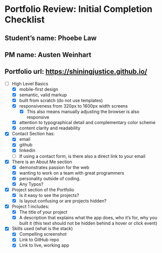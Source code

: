 # Portfolio Review: Initial Completion Checklist

## Student’s name: Phoebe Law
## PM name: Austen Weinhart

## Portfolio url: https://shiningjustice.github.io/

- [ ] High Level Basics
  - [x] mobile-first design 
  - [x] semantic, valid markup
  - [x] built from scratch (do not use templates)
  - [x] responsiveness from 320px to 1600px width screens
    - [x]  This also means manually adjusting the browser is also responsive
  - [x] attention to typographical detail and complementary color scheme 
  - [x] content clarity and readability
- [x] Contact Section has:
  - [x] email 
  - [x] github 
  - [x] linkedin 
  - [ ] If using a contact form, is there also a direct link to your email
- [x] There is an About Me section
  - [x] demonstrates passion for the web 
  - [x] wanting to work on a team with great programmers 
  - [x] personality outside of coding.
  - [x] Any Typos?

- [x] Project section of the Portfolio
  - [x] Is it easy to see the projects? 
  - [x] Is layout confusing or are projects hidden?
- [x] Project 1 includes:
  - [x] The title of your project
  - [x] A description that explains what the app does, who it’s for, why you built it (this text should not be hidden behind a hover or click event)
- [x] Skills used (what is the stack)
  - [x] Compelling screenshot
  - [x] Link to GitHub repo
  - [x] Link to live, working app
